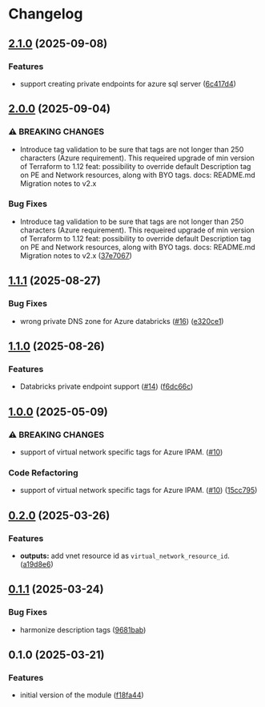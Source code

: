 # Changelog

## [2.1.0](https://github.com/dsb-norge/terraform-azurerm-vnet-for-github-hosted-runners/compare/v2.0.0...v2.1.0) (2025-09-08)


### Features

* support creating private endpoints for azure sql server ([6c417d4](https://github.com/dsb-norge/terraform-azurerm-vnet-for-github-hosted-runners/commit/6c417d404ae1289cad3b963465121823e2bd3fac))

## [2.0.0](https://github.com/dsb-norge/terraform-azurerm-vnet-for-github-hosted-runners/compare/v1.1.1...v2.0.0) (2025-09-04)


### ⚠ BREAKING CHANGES

* Introduce tag validation to be sure that tags are not longer than 250 characters (Azure requirement). This requeired upgrade of min version of Terraform to 1.12 feat: possibility to override default Description tag on PE and Network resources, along with BYO tags. docs: README.md Migration notes to v2.x

### Bug Fixes

* Introduce tag validation to be sure that tags are not longer than 250 characters (Azure requirement). This requeired upgrade of min version of Terraform to 1.12 feat: possibility to override default Description tag on PE and Network resources, along with BYO tags. docs: README.md Migration notes to v2.x ([37e7067](https://github.com/dsb-norge/terraform-azurerm-vnet-for-github-hosted-runners/commit/37e7067134e55446851b2709591c55a97b20c66b))

## [1.1.1](https://github.com/dsb-norge/terraform-azurerm-vnet-for-github-hosted-runners/compare/v1.1.0...v1.1.1) (2025-08-27)


### Bug Fixes

* wrong private DNS zone for Azure databricks ([#16](https://github.com/dsb-norge/terraform-azurerm-vnet-for-github-hosted-runners/issues/16)) ([e320ce1](https://github.com/dsb-norge/terraform-azurerm-vnet-for-github-hosted-runners/commit/e320ce1bd2beea0ed9f5ef89e00b379fdb8a942c))

## [1.1.0](https://github.com/dsb-norge/terraform-azurerm-vnet-for-github-hosted-runners/compare/v1.0.0...v1.1.0) (2025-08-26)


### Features

* Databricks private endpoint support ([#14](https://github.com/dsb-norge/terraform-azurerm-vnet-for-github-hosted-runners/issues/14)) ([f6dc66c](https://github.com/dsb-norge/terraform-azurerm-vnet-for-github-hosted-runners/commit/f6dc66c75e333957754f65e990f5d72832fdb739))

## [1.0.0](https://github.com/dsb-norge/terraform-azurerm-vnet-for-github-hosted-runners/compare/v0.2.0...v1.0.0) (2025-05-09)


### ⚠ BREAKING CHANGES

* support of virtual network specific tags for Azure IPAM. ([#10](https://github.com/dsb-norge/terraform-azurerm-vnet-for-github-hosted-runners/issues/10))

### Code Refactoring

* support of virtual network specific tags for Azure IPAM. ([#10](https://github.com/dsb-norge/terraform-azurerm-vnet-for-github-hosted-runners/issues/10)) ([15cc795](https://github.com/dsb-norge/terraform-azurerm-vnet-for-github-hosted-runners/commit/15cc79592eda9c7d1387b3e5e3d5efee110ee4b3))

## [0.2.0](https://github.com/dsb-norge/terraform-azurerm-vnet-for-github-hosted-runners/compare/v0.1.1...v0.2.0) (2025-03-26)


### Features

* **outputs:** add vnet resource id as `virtual_network_resource_id`. ([a19d8e6](https://github.com/dsb-norge/terraform-azurerm-vnet-for-github-hosted-runners/commit/a19d8e69832bb937b1977d0a80fa2efd643dc5cb))

## [0.1.1](https://github.com/dsb-norge/terraform-azurerm-vnet-for-github-hosted-runners/compare/v0.1.0...v0.1.1) (2025-03-24)


### Bug Fixes

* harmonize description tags ([9681bab](https://github.com/dsb-norge/terraform-azurerm-vnet-for-github-hosted-runners/commit/9681babeb6c6dd61a9c0aaf5e861c88b99dec358))

## 0.1.0 (2025-03-21)

### Features

* initial version of the module ([f18fa44](https://github.com/dsb-norge/terraform-azurerm-vnet-for-github-hosted-runners/commit/f18fa4461a6e687151427192c34b86f570ab5ce0))
